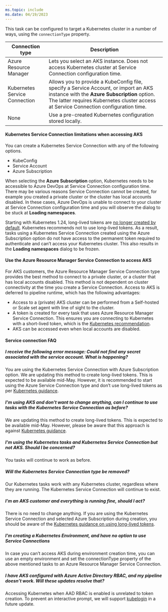 ```yaml
---
ms.topic: include
ms.date: 04/19/2023
---
```


This task can be configured to target a Kubernetes cluster in a number of ways, using the `connectionType` property.

| Connection type | Description |
|-----------------|-------------|
| Azure Resource Manager | Lets you select an AKS instance. Does not access Kubernetes cluster at Service Connection configuration time. |
| Kubernetes Service Connection | Allows you to provide a KubeConfig file, specify a Service Account, or import an AKS instance with the **Azure Subscription** option. The latter requires Kubernetes cluster access at Service Connection configuration time. |
| None | Use a pre-created Kubernetes configuration stored locally. |

#### Kubernetes Service Connection limitations when accessing AKS

You can create a Kubernetes Service Connection with any of the following options.

* KubeConfig
* Service Account
* Azure Subscription

When selecting the **Azure Subscription** option, Kubernetes needs to be accessible to Azure DevOps at Service Connection configuration time. There may be various reasons Service Connection cannot be created, for example you created a private cluster or the cluster has local accounts disabled. In these cases, Azure DevOps is unable to connect to your cluster at Service Connection configuration time and you will observe the dialog to be stuck at **Loading namespaces**.

Starting with Kubernetes 1.24, long-lived tokens are [no longer created by default](https://github.com/kubernetes/kubernetes/blob/master/CHANGELOG/CHANGELOG-1.24.md#urgent-upgrade-notes). Kubernetes recommends not to use long-lived tokens. As a result, tasks using a Kubernetes Service Connection created using the Azure Subscription option do not have access to the permanent token required to authenticate and can’t access your Kubernetes cluster. This also results in the **Loading namespaces** dialog to be frozen.

#### Use the Azure Resource Manager Service Connection to access AKS

For AKS customers, the Azure Resource Manager Service Connection type provides the best method to connect to a private cluster, or a cluster that has local accounts disabled. This method is not dependent on cluster connectivity at the time you create a Service Connection. Access to AKS is deferred to pipeline runtime, which has the following advantages:

* Access to a (private) AKS cluster can be performed from a Self-hosted or Scale set agent with line of sight to the cluster.
* A token is created for every task that uses Azure Resource Manager Service Connection. This ensures you are connecting to Kubernetes with a short-lived token, which is the [Kubernetes recommendation](https://kubernetes.io/docs/concepts/configuration/secret/#service-account-token-secrets).
* AKS can be accessed even when local accounts are disabled.

#### Service connection FAQ

##### I receive the following error message: Could not find any secret associated with the service account. What is happening?

You are using the Kubernetes Service Connection with Azure Subscription option. We are updating this method to create long-lived tokens. This is expected to be available mid-May. However, it is recommended to start using the Azure Service Connection type and don’t use long-lived tokens as per [Kubernetes guidance](https://kubernetes.io/docs/concepts/configuration/secret/#service-account-token-secrets).

##### I'm using AKS and don't want to change anything, can I continue to use tasks with the Kubernetes Service Connection as before?

We are updating this method to create long-lived tokens. This is expected to be available mid-May. However, please be aware that this approach is against [Kubernetes guidance](https://kubernetes.io/docs/concepts/configuration/secret/#service-account-token-secrets).

##### I'm using the Kubernetes tasks and Kubernetes Service Connection but not AKS. Should I be concerned?

You tasks will continue to work as before.

##### Will the Kubernetes Service Connection type be removed?

Our Kubernetes tasks work with any Kubernetes cluster, regardless where they are running. The Kubernetes Service Connection will continue to exist.

##### I’m an AKS customer and everything is running fine, should I act?

There is no need to change anything. If you are using the Kubernetes Service Connection and selected Azure Subscription during creation, you should be aware of the [Kubernetes guidance on using long-lived tokens](https://kubernetes.io/docs/concepts/configuration/secret/#service-account-token-secrets).

##### I'm creating a Kubernetes Environment, and have no option to use Service Connections

In case you can’t access AKS during environment creation time, you can use an empty environment and set the connectionType property of the above mentioned tasks to an Azure Resource Manager Service Connection.

##### I have AKS configured with Azure Active Directory RBAC, and my pipeline doesn’t work. Will these updates resolve that?

Accessing Kubernetes when AAD RBAC is enabled is unrelated to token creation. To prevent an interactive prompt, we will support [kubelogin](/azure/aks/managed-aad#non-interactive-sign-in-with-kubelogin) in a future update.
